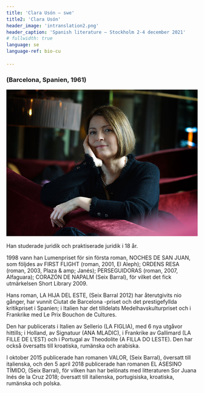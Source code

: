 ```yaml
---
title: 'Clara Usón – swe'
title2: 'Clara Usón'
header_image: 'intranslation2.png'
header_caption: 'Spanish literature – Stockholm 2-4 december 2021'
# fullwidth: true
language: se
language-ref: bio-cu

---
```


<!--more-->

<!-- <h1>Participantes</h1> -->

<!-- Test with grid -->
<div class="participante bio">
    <h3 class="fecha-bio">(Barcelona, Spanien, 1961)</h3>
    <div class="foto-cont">
        <img class="foto" src="/images/Clara_Uson.jpg" alt="ella" /> 
    </div>
    <div class="text swe" lang="se">
        <p> Han studerade juridik och praktiserade juridik i 18 år. </p>
        <p> 1998 vann han Lumenpriset för sin första roman, NOCHES DE SAN JUAN, som följdes av FIRST FLIGHT (roman, 2001, El Aleph); ORDENS RESA (roman, 2003, Plaza & amp; Janés); PERSEGUIDORAS (roman, 2007, Alfaguara); CORAZÓN DE NAPALM (Seix Barral), för vilket det fick utmärkelsen Short Library 2009. </p>
        <p> Hans roman, LA HIJA DEL ESTE, (Seix Barral 2012) har återutgivits nio gånger, har vunnit Ciutat de Barcelona -priset och det prestigefyllda kritikpriset i Spanien; i Italien har det tilldelats Medelhavskulturpriset och i Frankrike med Le Prix Bouchon de Cultures. </p>
        <p> Den har publicerats i Italien av Sellerio (LA FIGLIA), med 6 nya utgåvor hittills; i Holland, av Signatuur (ANA MLADIC), i Frankrike av Gallimard (LA FILLE DE L’EST) och i Portugal av Theodolite (A FILLA DO LESTE). Den har också översatts till kroatiska, rumänska och arabiska. </p>
        <p> I oktober 2015 publicerade han romanen VALOR, (Seix Barral), översatt till italienska, och den 5 april 2018 publicerade han romanen EL ASESINO TÍMIDO, (Seix Barral), för vilken han har belönats med litteraturen Sor Juana Inés de la Cruz 2018; översatt till italienska, portugisiska, kroatiska, rumänska och polska. </p>             
    </div>
</div>

